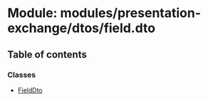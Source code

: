 # Module: modules/presentation-exchange/dtos/field.dto

## Table of contents

### Classes

- [FieldDto](../classes/modules_presentation_exchange_dtos_field_dto.FieldDto.md)
